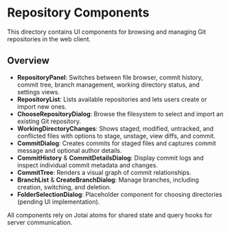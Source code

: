 # Repository Components

This directory contains UI components for browsing and managing Git repositories in the web client.

## Overview
- **RepositoryPanel**: Switches between file browser, commit history, commit tree, branch management, working directory status, and settings views.
- **RepositoryList**: Lists available repositories and lets users create or import new ones.
- **ChooseRepositoryDialog**: Browse the filesystem to select and import an existing Git repository.
- **WorkingDirectoryChanges**: Shows staged, modified, untracked, and conflicted files with options to stage, unstage, view diffs, and commit.
- **CommitDialog**: Creates commits for staged files and captures commit message and optional author details.
- **CommitHistory** & **CommitDetailsDialog**: Display commit logs and inspect individual commit metadata and changes.
- **CommitTree**: Renders a visual graph of commit relationships.
- **BranchList** & **CreateBranchDialog**: Manage branches, including creation, switching, and deletion.
- **FolderSelectionDialog**: Placeholder component for choosing directories (pending UI implementation).

All components rely on Jotai atoms for shared state and query hooks for server communication.
